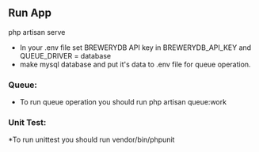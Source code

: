 ## Run App
php artisan serve

* In your .env file set BREWERYDB API key in BREWERYDB_API_KEY and QUEUE_DRIVER = database
* make mysql database and put it's data to .env file for queue operation.

### Queue:
* To run queue operation you should run php artisan queue:work

### Unit Test:
*To run unittest you should run vendor/bin/phpunit


